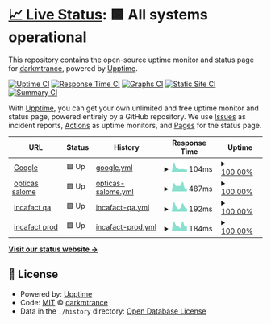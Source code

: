 # [📈 Live Status](https://demo.upptime.js.org): <!--live status--> **🟩 All systems operational**

This repository contains the open-source uptime monitor and status page for [darkmtrance](https://darkmtrance.github.io/mtomaylla/), powered by [Upptime](https://github.com/upptime/upptime).

[![Uptime CI](https://github.com/darkmtrance/upptime/workflows/Uptime%20CI/badge.svg)](https://github.com/darkmtrance/upptime/actions?query=workflow%3A%22Uptime+CI%22)
[![Response Time CI](https://github.com/darkmtrance/upptime/workflows/Response%20Time%20CI/badge.svg)](https://github.com/darkmtrance/upptime/actions?query=workflow%3A%22Response+Time+CI%22)
[![Graphs CI](https://github.com/darkmtrance/upptime/workflows/Graphs%20CI/badge.svg)](https://github.com/darkmtrance/upptime/actions?query=workflow%3A%22Graphs+CI%22)
[![Static Site CI](https://github.com/darkmtrance/upptime/workflows/Static%20Site%20CI/badge.svg)](https://github.com/darkmtrance/upptime/actions?query=workflow%3A%22Static+Site+CI%22)
[![Summary CI](https://github.com/darkmtrance/upptime/workflows/Summary%20CI/badge.svg)](https://github.com/darkmtrance/upptime/actions?query=workflow%3A%22Summary+CI%22)

With [Upptime](https://upptime.js.org), you can get your own unlimited and free uptime monitor and status page, powered entirely by a GitHub repository. We use [Issues](https://github.com/darkmtrance/upptime/issues) as incident reports, [Actions](https://github.com/darkmtrance/upptime/actions) as uptime monitors, and [Pages](https://demo.upptime.js.org) for the status page.

<!--start: status pages-->
<!-- This summary is generated by Upptime (https://github.com/upptime/upptime) -->
<!-- Do not edit this manually, your changes will be overwritten -->
<!-- prettier-ignore -->
| URL | Status | History | Response Time | Uptime |
| --- | ------ | ------- | ------------- | ------ |
| <img alt="" src="https://icons.duckduckgo.com/ip3/www.google.com.ico" height="13"> [Google](https://www.google.com) | 🟩 Up | [google.yml](https://github.com/darkmtrance/upptime/commits/HEAD/history/google.yml) | <details><summary><img alt="Response time graph" src="./graphs/google/response-time-week.png" height="20"> 104ms</summary><br><a href="https://darkmtrance.github.io/upptime/history/google"><img alt="Response time 108" src="https://img.shields.io/endpoint?url=https%3A%2F%2Fraw.githubusercontent.com%2Fdarkmtrance%2Fupptime%2FHEAD%2Fapi%2Fgoogle%2Fresponse-time.json"></a><br><a href="https://darkmtrance.github.io/upptime/history/google"><img alt="24-hour response time 91" src="https://img.shields.io/endpoint?url=https%3A%2F%2Fraw.githubusercontent.com%2Fdarkmtrance%2Fupptime%2FHEAD%2Fapi%2Fgoogle%2Fresponse-time-day.json"></a><br><a href="https://darkmtrance.github.io/upptime/history/google"><img alt="7-day response time 104" src="https://img.shields.io/endpoint?url=https%3A%2F%2Fraw.githubusercontent.com%2Fdarkmtrance%2Fupptime%2FHEAD%2Fapi%2Fgoogle%2Fresponse-time-week.json"></a><br><a href="https://darkmtrance.github.io/upptime/history/google"><img alt="30-day response time 127" src="https://img.shields.io/endpoint?url=https%3A%2F%2Fraw.githubusercontent.com%2Fdarkmtrance%2Fupptime%2FHEAD%2Fapi%2Fgoogle%2Fresponse-time-month.json"></a><br><a href="https://darkmtrance.github.io/upptime/history/google"><img alt="1-year response time 111" src="https://img.shields.io/endpoint?url=https%3A%2F%2Fraw.githubusercontent.com%2Fdarkmtrance%2Fupptime%2FHEAD%2Fapi%2Fgoogle%2Fresponse-time-year.json"></a></details> | <details><summary><a href="https://darkmtrance.github.io/upptime/history/google">100.00%</a></summary><a href="https://darkmtrance.github.io/upptime/history/google"><img alt="All-time uptime 100.00%" src="https://img.shields.io/endpoint?url=https%3A%2F%2Fraw.githubusercontent.com%2Fdarkmtrance%2Fupptime%2FHEAD%2Fapi%2Fgoogle%2Fuptime.json"></a><br><a href="https://darkmtrance.github.io/upptime/history/google"><img alt="24-hour uptime 100.00%" src="https://img.shields.io/endpoint?url=https%3A%2F%2Fraw.githubusercontent.com%2Fdarkmtrance%2Fupptime%2FHEAD%2Fapi%2Fgoogle%2Fuptime-day.json"></a><br><a href="https://darkmtrance.github.io/upptime/history/google"><img alt="7-day uptime 100.00%" src="https://img.shields.io/endpoint?url=https%3A%2F%2Fraw.githubusercontent.com%2Fdarkmtrance%2Fupptime%2FHEAD%2Fapi%2Fgoogle%2Fuptime-week.json"></a><br><a href="https://darkmtrance.github.io/upptime/history/google"><img alt="30-day uptime 100.00%" src="https://img.shields.io/endpoint?url=https%3A%2F%2Fraw.githubusercontent.com%2Fdarkmtrance%2Fupptime%2FHEAD%2Fapi%2Fgoogle%2Fuptime-month.json"></a><br><a href="https://darkmtrance.github.io/upptime/history/google"><img alt="1-year uptime 99.99%" src="https://img.shields.io/endpoint?url=https%3A%2F%2Fraw.githubusercontent.com%2Fdarkmtrance%2Fupptime%2FHEAD%2Fapi%2Fgoogle%2Fuptime-year.json"></a></details>
| <img alt="" src="https://icons.duckduckgo.com/ip3/opticasalome.tdolentes.com.ico" height="13"> [opticas salome](https://opticasalome.tdolentes.com) | 🟩 Up | [opticas-salome.yml](https://github.com/darkmtrance/upptime/commits/HEAD/history/opticas-salome.yml) | <details><summary><img alt="Response time graph" src="./graphs/opticas-salome/response-time-week.png" height="20"> 487ms</summary><br><a href="https://darkmtrance.github.io/upptime/history/opticas-salome"><img alt="Response time 434" src="https://img.shields.io/endpoint?url=https%3A%2F%2Fraw.githubusercontent.com%2Fdarkmtrance%2Fupptime%2FHEAD%2Fapi%2Fopticas-salome%2Fresponse-time.json"></a><br><a href="https://darkmtrance.github.io/upptime/history/opticas-salome"><img alt="24-hour response time 529" src="https://img.shields.io/endpoint?url=https%3A%2F%2Fraw.githubusercontent.com%2Fdarkmtrance%2Fupptime%2FHEAD%2Fapi%2Fopticas-salome%2Fresponse-time-day.json"></a><br><a href="https://darkmtrance.github.io/upptime/history/opticas-salome"><img alt="7-day response time 487" src="https://img.shields.io/endpoint?url=https%3A%2F%2Fraw.githubusercontent.com%2Fdarkmtrance%2Fupptime%2FHEAD%2Fapi%2Fopticas-salome%2Fresponse-time-week.json"></a><br><a href="https://darkmtrance.github.io/upptime/history/opticas-salome"><img alt="30-day response time 483" src="https://img.shields.io/endpoint?url=https%3A%2F%2Fraw.githubusercontent.com%2Fdarkmtrance%2Fupptime%2FHEAD%2Fapi%2Fopticas-salome%2Fresponse-time-month.json"></a><br><a href="https://darkmtrance.github.io/upptime/history/opticas-salome"><img alt="1-year response time 446" src="https://img.shields.io/endpoint?url=https%3A%2F%2Fraw.githubusercontent.com%2Fdarkmtrance%2Fupptime%2FHEAD%2Fapi%2Fopticas-salome%2Fresponse-time-year.json"></a></details> | <details><summary><a href="https://darkmtrance.github.io/upptime/history/opticas-salome">100.00%</a></summary><a href="https://darkmtrance.github.io/upptime/history/opticas-salome"><img alt="All-time uptime 99.96%" src="https://img.shields.io/endpoint?url=https%3A%2F%2Fraw.githubusercontent.com%2Fdarkmtrance%2Fupptime%2FHEAD%2Fapi%2Fopticas-salome%2Fuptime.json"></a><br><a href="https://darkmtrance.github.io/upptime/history/opticas-salome"><img alt="24-hour uptime 100.00%" src="https://img.shields.io/endpoint?url=https%3A%2F%2Fraw.githubusercontent.com%2Fdarkmtrance%2Fupptime%2FHEAD%2Fapi%2Fopticas-salome%2Fuptime-day.json"></a><br><a href="https://darkmtrance.github.io/upptime/history/opticas-salome"><img alt="7-day uptime 100.00%" src="https://img.shields.io/endpoint?url=https%3A%2F%2Fraw.githubusercontent.com%2Fdarkmtrance%2Fupptime%2FHEAD%2Fapi%2Fopticas-salome%2Fuptime-week.json"></a><br><a href="https://darkmtrance.github.io/upptime/history/opticas-salome"><img alt="30-day uptime 100.00%" src="https://img.shields.io/endpoint?url=https%3A%2F%2Fraw.githubusercontent.com%2Fdarkmtrance%2Fupptime%2FHEAD%2Fapi%2Fopticas-salome%2Fuptime-month.json"></a><br><a href="https://darkmtrance.github.io/upptime/history/opticas-salome"><img alt="1-year uptime 99.94%" src="https://img.shields.io/endpoint?url=https%3A%2F%2Fraw.githubusercontent.com%2Fdarkmtrance%2Fupptime%2FHEAD%2Fapi%2Fopticas-salome%2Fuptime-year.json"></a></details>
| <img alt="" src="https://icons.duckduckgo.com/ip3/calidad.incafact.com.ico" height="13"> [incafact qa](https://calidad.incafact.com) | 🟩 Up | [incafact-qa.yml](https://github.com/darkmtrance/upptime/commits/HEAD/history/incafact-qa.yml) | <details><summary><img alt="Response time graph" src="./graphs/incafact-qa/response-time-week.png" height="20"> 192ms</summary><br><a href="https://darkmtrance.github.io/upptime/history/incafact-qa"><img alt="Response time 244" src="https://img.shields.io/endpoint?url=https%3A%2F%2Fraw.githubusercontent.com%2Fdarkmtrance%2Fupptime%2FHEAD%2Fapi%2Fincafact-qa%2Fresponse-time.json"></a><br><a href="https://darkmtrance.github.io/upptime/history/incafact-qa"><img alt="24-hour response time 183" src="https://img.shields.io/endpoint?url=https%3A%2F%2Fraw.githubusercontent.com%2Fdarkmtrance%2Fupptime%2FHEAD%2Fapi%2Fincafact-qa%2Fresponse-time-day.json"></a><br><a href="https://darkmtrance.github.io/upptime/history/incafact-qa"><img alt="7-day response time 192" src="https://img.shields.io/endpoint?url=https%3A%2F%2Fraw.githubusercontent.com%2Fdarkmtrance%2Fupptime%2FHEAD%2Fapi%2Fincafact-qa%2Fresponse-time-week.json"></a><br><a href="https://darkmtrance.github.io/upptime/history/incafact-qa"><img alt="30-day response time 230" src="https://img.shields.io/endpoint?url=https%3A%2F%2Fraw.githubusercontent.com%2Fdarkmtrance%2Fupptime%2FHEAD%2Fapi%2Fincafact-qa%2Fresponse-time-month.json"></a><br><a href="https://darkmtrance.github.io/upptime/history/incafact-qa"><img alt="1-year response time 241" src="https://img.shields.io/endpoint?url=https%3A%2F%2Fraw.githubusercontent.com%2Fdarkmtrance%2Fupptime%2FHEAD%2Fapi%2Fincafact-qa%2Fresponse-time-year.json"></a></details> | <details><summary><a href="https://darkmtrance.github.io/upptime/history/incafact-qa">100.00%</a></summary><a href="https://darkmtrance.github.io/upptime/history/incafact-qa"><img alt="All-time uptime 98.05%" src="https://img.shields.io/endpoint?url=https%3A%2F%2Fraw.githubusercontent.com%2Fdarkmtrance%2Fupptime%2FHEAD%2Fapi%2Fincafact-qa%2Fuptime.json"></a><br><a href="https://darkmtrance.github.io/upptime/history/incafact-qa"><img alt="24-hour uptime 100.00%" src="https://img.shields.io/endpoint?url=https%3A%2F%2Fraw.githubusercontent.com%2Fdarkmtrance%2Fupptime%2FHEAD%2Fapi%2Fincafact-qa%2Fuptime-day.json"></a><br><a href="https://darkmtrance.github.io/upptime/history/incafact-qa"><img alt="7-day uptime 100.00%" src="https://img.shields.io/endpoint?url=https%3A%2F%2Fraw.githubusercontent.com%2Fdarkmtrance%2Fupptime%2FHEAD%2Fapi%2Fincafact-qa%2Fuptime-week.json"></a><br><a href="https://darkmtrance.github.io/upptime/history/incafact-qa"><img alt="30-day uptime 100.00%" src="https://img.shields.io/endpoint?url=https%3A%2F%2Fraw.githubusercontent.com%2Fdarkmtrance%2Fupptime%2FHEAD%2Fapi%2Fincafact-qa%2Fuptime-month.json"></a><br><a href="https://darkmtrance.github.io/upptime/history/incafact-qa"><img alt="1-year uptime 99.94%" src="https://img.shields.io/endpoint?url=https%3A%2F%2Fraw.githubusercontent.com%2Fdarkmtrance%2Fupptime%2FHEAD%2Fapi%2Fincafact-qa%2Fuptime-year.json"></a></details>
| <img alt="" src="https://icons.duckduckgo.com/ip3/empresa.incafact.com.ico" height="13"> [incafact prod](https://empresa.incafact.com) | 🟩 Up | [incafact-prod.yml](https://github.com/darkmtrance/upptime/commits/HEAD/history/incafact-prod.yml) | <details><summary><img alt="Response time graph" src="./graphs/incafact-prod/response-time-week.png" height="20"> 184ms</summary><br><a href="https://darkmtrance.github.io/upptime/history/incafact-prod"><img alt="Response time 202" src="https://img.shields.io/endpoint?url=https%3A%2F%2Fraw.githubusercontent.com%2Fdarkmtrance%2Fupptime%2FHEAD%2Fapi%2Fincafact-prod%2Fresponse-time.json"></a><br><a href="https://darkmtrance.github.io/upptime/history/incafact-prod"><img alt="24-hour response time 159" src="https://img.shields.io/endpoint?url=https%3A%2F%2Fraw.githubusercontent.com%2Fdarkmtrance%2Fupptime%2FHEAD%2Fapi%2Fincafact-prod%2Fresponse-time-day.json"></a><br><a href="https://darkmtrance.github.io/upptime/history/incafact-prod"><img alt="7-day response time 184" src="https://img.shields.io/endpoint?url=https%3A%2F%2Fraw.githubusercontent.com%2Fdarkmtrance%2Fupptime%2FHEAD%2Fapi%2Fincafact-prod%2Fresponse-time-week.json"></a><br><a href="https://darkmtrance.github.io/upptime/history/incafact-prod"><img alt="30-day response time 216" src="https://img.shields.io/endpoint?url=https%3A%2F%2Fraw.githubusercontent.com%2Fdarkmtrance%2Fupptime%2FHEAD%2Fapi%2Fincafact-prod%2Fresponse-time-month.json"></a><br><a href="https://darkmtrance.github.io/upptime/history/incafact-prod"><img alt="1-year response time 203" src="https://img.shields.io/endpoint?url=https%3A%2F%2Fraw.githubusercontent.com%2Fdarkmtrance%2Fupptime%2FHEAD%2Fapi%2Fincafact-prod%2Fresponse-time-year.json"></a></details> | <details><summary><a href="https://darkmtrance.github.io/upptime/history/incafact-prod">100.00%</a></summary><a href="https://darkmtrance.github.io/upptime/history/incafact-prod"><img alt="All-time uptime 99.99%" src="https://img.shields.io/endpoint?url=https%3A%2F%2Fraw.githubusercontent.com%2Fdarkmtrance%2Fupptime%2FHEAD%2Fapi%2Fincafact-prod%2Fuptime.json"></a><br><a href="https://darkmtrance.github.io/upptime/history/incafact-prod"><img alt="24-hour uptime 100.00%" src="https://img.shields.io/endpoint?url=https%3A%2F%2Fraw.githubusercontent.com%2Fdarkmtrance%2Fupptime%2FHEAD%2Fapi%2Fincafact-prod%2Fuptime-day.json"></a><br><a href="https://darkmtrance.github.io/upptime/history/incafact-prod"><img alt="7-day uptime 100.00%" src="https://img.shields.io/endpoint?url=https%3A%2F%2Fraw.githubusercontent.com%2Fdarkmtrance%2Fupptime%2FHEAD%2Fapi%2Fincafact-prod%2Fuptime-week.json"></a><br><a href="https://darkmtrance.github.io/upptime/history/incafact-prod"><img alt="30-day uptime 100.00%" src="https://img.shields.io/endpoint?url=https%3A%2F%2Fraw.githubusercontent.com%2Fdarkmtrance%2Fupptime%2FHEAD%2Fapi%2Fincafact-prod%2Fuptime-month.json"></a><br><a href="https://darkmtrance.github.io/upptime/history/incafact-prod"><img alt="1-year uptime 100.00%" src="https://img.shields.io/endpoint?url=https%3A%2F%2Fraw.githubusercontent.com%2Fdarkmtrance%2Fupptime%2FHEAD%2Fapi%2Fincafact-prod%2Fuptime-year.json"></a></details>

<!--end: status pages-->

[**Visit our status website →**](https://demo.upptime.js.org)

## 📄 License

- Powered by: [Upptime](https://github.com/upptime/upptime)
- Code: [MIT](./LICENSE) © [darkmtrance](https://darkmtrance.github.io/mtomaylla/)
- Data in the `./history` directory: [Open Database License](https://opendatacommons.org/licenses/odbl/1-0/)
